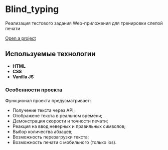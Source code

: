 # Blind_typing
Реализация тестового задания Web-приложения для тренировки слепой печати

[Open a project](https://dektyannikovakim.github.io/blind_typing/)
## Используемые технологии

- **HTML** 
- **CSS** 
- **Vanilla JS**

### Особенности проекта

Функционал проекта предусматривает:
- Получение текста через API;
- Отображене текста в реальном времени;
- Демонстрация скорости и точности печати;
- Реакция на ввод неверных и правильных символов;
- Выбор количества абзацев;
- Возможность перезагрузки текста;
- Возможность печати с мобильного (только ios). 
